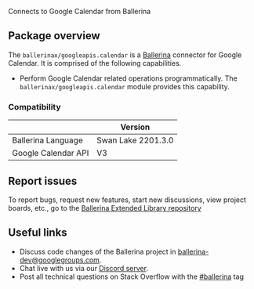 Connects to Google Calendar from Ballerina

## Package overview
The `ballerinax/googleapis.calendar` is a [Ballerina](https://ballerina.io/) connector for Google Calendar. It is comprised of the following capabilities.

* Perform Google Calendar related operations programmatically. The `ballerinax/googleapis.calendar` module provides this capability.

### Compatibility
|                     | Version            |
|---------------------|--------------------|
| Ballerina Language  | Swan Lake 2201.3.0 |
| Google Calendar API | V3                 |

## Report issues
To report bugs, request new features, start new discussions, view project boards, etc., go to the [Ballerina Extended Library repository](https://github.com/ballerina-platform/ballerina-extended-library)

## Useful links
- Discuss code changes of the Ballerina project in [ballerina-dev@googlegroups.com](mailto:ballerina-dev@googlegroups.com).
- Chat live with us via our [Discord server](https://discord.gg/ballerinalang).
- Post all technical questions on Stack Overflow with the [#ballerina](https://stackoverflow.com/questions/tagged/ballerina) tag
